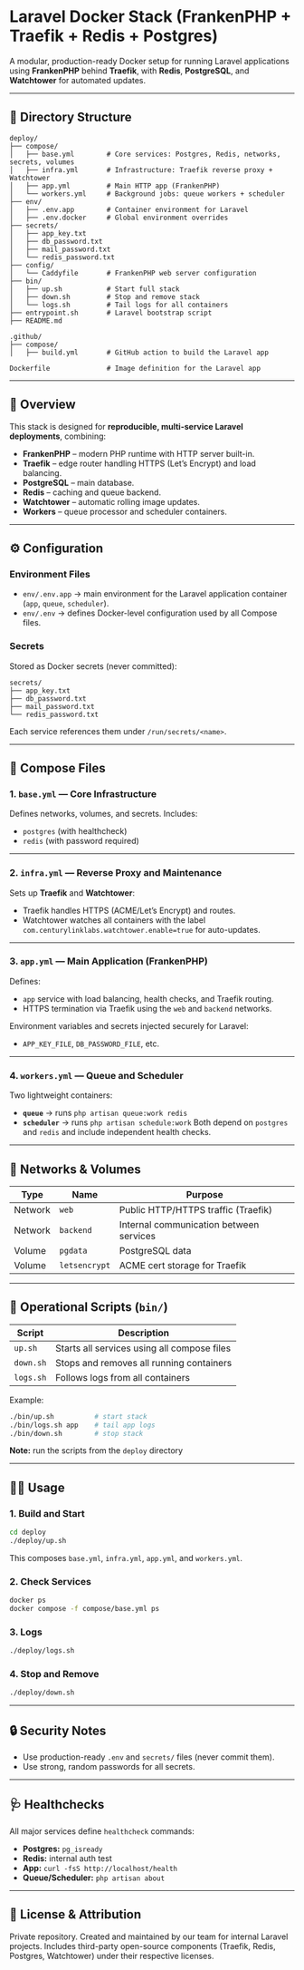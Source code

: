 # Laravel Docker Stack (FrankenPHP + Traefik + Redis + Postgres)

A modular, production-ready Docker setup for running Laravel applications using **FrankenPHP** behind **Traefik**, with **Redis**, **PostgreSQL**, and **Watchtower** for automated updates.

---

## 📁 Directory Structure

```
deploy/
├── compose/
│   ├── base.yml        # Core services: Postgres, Redis, networks, secrets, volumes
│   ├── infra.yml       # Infrastructure: Traefik reverse proxy + Watchtower
│   ├── app.yml         # Main HTTP app (FrankenPHP)
│   └── workers.yml     # Background jobs: queue workers + scheduler
├── env/
│   ├── .env.app        # Container environment for Laravel
│   ├── .env.docker     # Global environment overrides
├── secrets/
│   ├── app_key.txt
│   ├── db_password.txt
│   ├── mail_password.txt
│   └── redis_password.txt
├── config/
│   └── Caddyfile       # FrankenPHP web server configuration
├── bin/
│   ├── up.sh           # Start full stack
│   ├── down.sh         # Stop and remove stack
│   └── logs.sh         # Tail logs for all containers
├── entrypoint.sh       # Laravel bootstrap script
├── README.md        

.github/
├── compose/
│   ├── build.yml       # GitHub action to build the Laravel app
 
Dockerfile              # Image definition for the Laravel app
```

---

## 🚀 Overview

This stack is designed for **reproducible, multi-service Laravel deployments**, combining:

* **FrankenPHP** – modern PHP runtime with HTTP server built-in.
* **Traefik** – edge router handling HTTPS (Let’s Encrypt) and load balancing.
* **PostgreSQL** – main database.
* **Redis** – caching and queue backend.
* **Watchtower** – automatic rolling image updates.
* **Workers** – queue processor and scheduler containers.

---

## ⚙️ Configuration

### Environment Files

* `env/.env.app` → main environment for the Laravel application container (`app`, `queue`, `scheduler`).
* `env/.env` → defines Docker-level configuration used by all Compose files.

### Secrets

Stored as Docker secrets (never committed):

```
secrets/
├── app_key.txt
├── db_password.txt
├── mail_password.txt
└── redis_password.txt
```

Each service references them under `/run/secrets/<name>`.

---

## 🧩 Compose Files

### 1. `base.yml` — Core Infrastructure

Defines networks, volumes, and secrets.
Includes:

* `postgres` (with healthcheck)
* `redis` (with password required)



---

### 2. `infra.yml` — Reverse Proxy and Maintenance

Sets up **Traefik** and **Watchtower**:

* Traefik handles HTTPS (ACME/Let’s Encrypt) and routes.
* Watchtower watches all containers with the label `com.centurylinklabs.watchtower.enable=true` for auto-updates.



---

### 3. `app.yml` — Main Application (FrankenPHP)

Defines:

* `app` service with load balancing, health checks, and Traefik routing.
* HTTPS termination via Traefik using the `web` and `backend` networks.

Environment variables and secrets injected securely for Laravel:

* `APP_KEY_FILE`, `DB_PASSWORD_FILE`, etc.



---

### 4. `workers.yml` — Queue and Scheduler

Two lightweight containers:

* **`queue`** → runs `php artisan queue:work redis`
* **`scheduler`** → runs `php artisan schedule:work`
  Both depend on `postgres` and `redis` and include independent health checks.



---

## 🧱 Networks & Volumes

| Type    | Name          | Purpose                                 |
| ------- | ------------- | --------------------------------------- |
| Network | `web`         | Public HTTP/HTTPS traffic (Traefik)     |
| Network | `backend`     | Internal communication between services |
| Volume  | `pgdata`      | PostgreSQL data                         |
| Volume  | `letsencrypt` | ACME cert storage for Traefik           |

---

## 🧰 Operational Scripts (`bin/`)

| Script    | Description                                 |
| --------- | ------------------------------------------- |
| `up.sh`   | Starts all services using all compose files |
| `down.sh` | Stops and removes all running containers    |
| `logs.sh` | Follows logs from all containers            |

Example:

```bash
./bin/up.sh          # start stack
./bin/logs.sh app    # tail app logs
./bin/down.sh        # stop stack
```

**Note:** run the scripts from the `deploy` directory

---

## 🧑‍💻 Usage

### 1. Build and Start

```bash
cd deploy
./deploy/up.sh
```

This composes `base.yml`, `infra.yml`, `app.yml`, and `workers.yml`.

### 2. Check Services

```bash
docker ps
docker compose -f compose/base.yml ps
```

### 3. Logs

```bash
./deploy/logs.sh
```

### 4. Stop and Remove

```bash
./deploy/down.sh
```

---

## 🔒 Security Notes

* Use production-ready `.env` and `secrets/` files (never commit them).
* Use strong, random passwords for all secrets.

---

## 🩺 Healthchecks

All major services define `healthcheck` commands:

* **Postgres:** `pg_isready`
* **Redis:** internal auth test
* **App:** `curl -fsS http://localhost/health`
* **Queue/Scheduler:** `php artisan about`


---

## 🧾 License & Attribution

Private repository.
Created and maintained by our team for internal Laravel projects.
Includes third-party open-source components (Traefik, Redis, Postgres, Watchtower) under their respective licenses.

